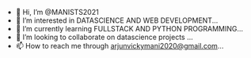 - 👋 Hi, I’m @MANISTS2021
- 👀 I’m interested in DATASCIENCE AND WEB DEVELOPMENT...
- 🌱 I’m currently learning FULLSTACK AND PYTHON PROGRAMMING...
- 💞️ I’m looking to collaborate on datascience projects ...
- 📫 How to reach me through arjunvickymani2020@gmail.com...

<!---
MANISTS2021/MANISTS2021 is a ✨ special ✨ repository because its `README.md` (this file) appears on your GitHub profile.
You can click the Preview link to take a look at your changes.
--->
